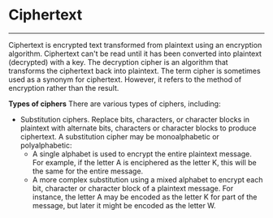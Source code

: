 # Ciphertext

---

Ciphertext is encrypted text transformed from plaintext using an encryption algorithm. Ciphertext can't be read until it has been converted into  plaintext (decrypted) with a key. The decryption cipher is an algorithm that transforms the ciphertext back into plaintext. The term cipher is sometimes used as a synonym for ciphertext. However, it refers to the method of encryption rather than the result.

**Types of ciphers**
There are various types of ciphers, including:

+ Substitution ciphers. Replace bits, characters, or character blocks in plaintext with alternate bits, characters or character blocks to produce ciphertext. A substitution cipher may be monoalphabetic or polyalphabetic:
  - A single alphabet is used to encrypt the entire plaintext message. For example, if the letter A is enciphered as the letter K, this will be the same for the entire message.
  - A more complex substitution using a mixed alphabet to encrypt each bit, character or character block of a plaintext message. For instance, the letter A may be encoded as the letter K for part of the message, but later it might be encoded as the letter W.
  
